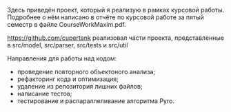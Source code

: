 Здесь приведён проект, который я реализую в рамках курсовой работы. Подробнее о нём написано в отчёте по курсовой работе за пятый семестр в файле CourseWorkMaxim.pdf.

https://github.com/cupertank реализовал части проекта, представленные в src/model, src/parser, src/tests и src/util

Направления для работы над кодом:
  - проведение повторного объектоного анализа;
  - рефакторинг кода и оптимизация;
  - удаление из репозитория лишних файлов;
  - написание тестов;
  - тестирование и распараллеливание алгоритма Pyro.
